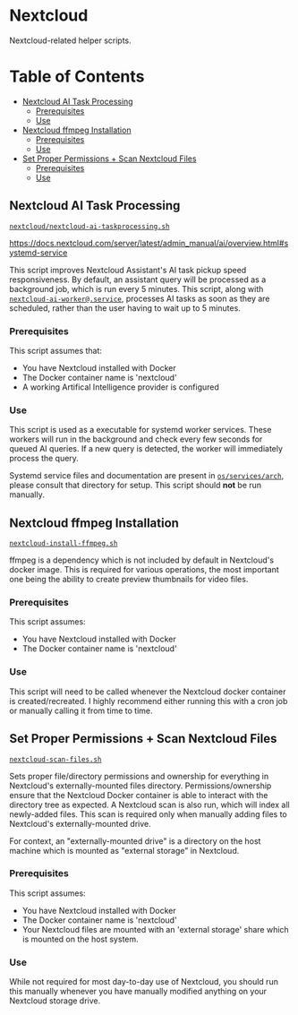 # Nextcloud

Nextcloud-related helper scripts.




# Table of Contents

- [Nextcloud AI Task Processing](#Nextcloud-AI-Task-Processing)
  - [Prerequisites](#Prerequisites)
  - [Use](#Use)
- [Nextcloud ffmpeg Installation](#Nextcloud-ffmpeg-Installation)
  - [Prerequisites](#Prerequisites-1)
  - [Use](#Use-1)
- [Set Proper Permissions + Scan Nextcloud Files](#Set-Proper-Permissions-+-Scan-Nextcloud-Files)
  - [Prerequisites](#Prerequisites-2)
  - [Use](#Use-2)




## Nextcloud AI Task Processing
[`nextcloud/nextcloud-ai-taskprocessing.sh`](nextcloud-ai-taskprocessing.sh)

https://docs.nextcloud.com/server/latest/admin_manual/ai/overview.html#systemd-service

This script improves Nextcloud Assistant's AI task pickup speed responsiveness. By default, an assistant query will be processed as a background job, which is run every 5 minutes. This script, along with [`nextcloud-ai-worker@.service`](../../../os/services/arch/nextcloud-ai-worker@.service), processes AI tasks as soon as they are scheduled, rather than the user having to wait up to 5 minutes.

### Prerequisites
This script assumes that:
- You have Nextcloud installed with Docker
- The Docker container name is 'nextcloud'
- A working Artifical Intelligence provider is configured

### Use
This script is used as a executable for systemd worker services.
These workers will run in the background and check every few seconds for queued AI queries.
If a new query is detected, the worker will immediately process the query.

Systemd service files and documentation are present in [`os/services/arch`](../../../os/services/arch/), please consult that directory for setup.
This script should **not** be run manually.




## Nextcloud ffmpeg Installation
[`nextcloud-install-ffmpeg.sh`](nextcloud-install-ffmpeg.sh)

ffmpeg is a dependency which is not included by default in Nextcloud's docker image.
This is required for various operations, the most important one being the ability to create preview thumbnails for video files.

### Prerequisites
This script assumes:
- You have Nextcloud installed with Docker
- The Docker container name is 'nextcloud'

### Use
This script will need to be called whenever the Nextcloud docker container is created/recreated.
I highly recommend either running this with a cron job or manually calling it from time to time.




## Set Proper Permissions + Scan Nextcloud Files
[`nextcloud-scan-files.sh`](nextcloud-scan-files.sh)

Sets proper file/directory permissions and ownership for everything in Nextcloud's externally-mounted files directory.
Permissions/ownership ensure that the Nextcloud Docker container is able to interact with the directory tree as expected.
A Nextcloud scan is also run, which will index all newly-added files.
This scan is required only when manually adding files to Nextcloud's externally-mounted drive.

For context, an "externally-mounted drive" is a directory on the host machine which is mounted as "external storage" in Nextcloud.

### Prerequisites
This script assumes:
- You have Nextcloud installed with Docker
- The Docker container name is 'nextcloud'
- Your Nextcloud files are mounted with an 'external storage' share which is mounted on the host system.

### Use
While not required for most day-to-day use of Nextcloud, you should run this manually whenever you have manually modified anything on your Nextcloud storage drive.
